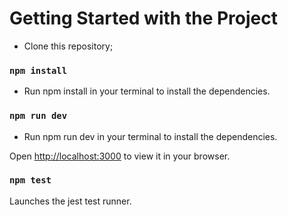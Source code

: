 # Getting Started with the Project

- Clone this repository;

### `npm install`

- Run npm install in your terminal to install the dependencies.

### `npm run dev`

- Run npm run dev in your terminal to install the dependencies.

Open [http://localhost:3000](http://localhost:3000) to view it in your browser.

### `npm test`

Launches the jest test runner.

